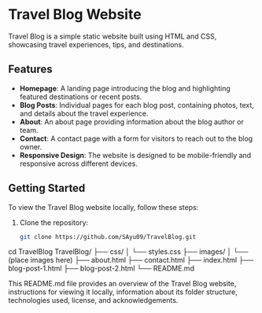 # Travel Blog Website

Travel Blog is a simple static website built using HTML and CSS, showcasing travel experiences, tips, and destinations.

## Features

- **Homepage**: A landing page introducing the blog and highlighting featured destinations or recent posts.
- **Blog Posts**: Individual pages for each blog post, containing photos, text, and details about the travel experience.
- **About**: An about page providing information about the blog author or team.
- **Contact**: A contact page with a form for visitors to reach out to the blog owner.
- **Responsive Design**: The website is designed to be mobile-friendly and responsive across different devices.

## Getting Started

To view the Travel Blog website locally, follow these steps:

1. Clone the repository:
   ```bash
   git clone https://github.com/SAyu09/TravelBlog.git
cd TravelBlog
TravelBlog/
├── css/
│   └── styles.css
├── images/
│   └── (place images here)
├── about.html
├── contact.html
├── index.html
├── blog-post-1.html
├── blog-post-2.html
└── README.md

This README.md file provides an overview of the Travel Blog website, instructions for viewing it locally, information about its folder structure, technologies used, license, and acknowledgements.
